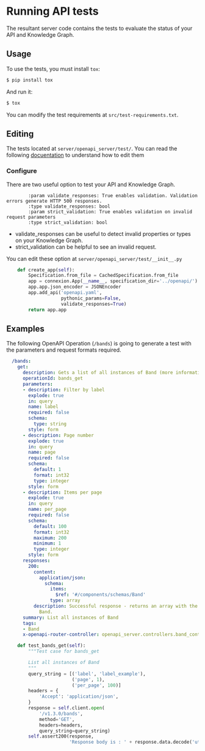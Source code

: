 # Running API tests

The resultant server code contains the tests to evaluate the status of your API and Knowledge Graph.

## Usage

To use the tests, you must install `tox`:

```bash
$ pip install tox
```

And run it:

```bash
$ tox 
```

You can modify the test requirements at `src/test-requirements.txt`.

## Editing

The tests located at `server/openapi_server/test/`. You can read the following [docuentation](https://nose.readthedocs.io/en/latest/testing.html) to understand how to edit them

### Configure


There are two useful option to test your API and Knowledge Graph.

```
        :param validate_responses: True enables validation. Validation errors generate HTTP 500 responses.
        :type validate_responses: bool
        :param strict_validation: True enables validation on invalid request parameters
        :type strict_validation: bool
```

- validate_responses can be useful to detect invalid properties or types on your Knowledge Graph.
- strict_validation can be helpful to see an invalid request.

You can edit these option at `server/openapi_server/test/__init__.py`

```python
    def create_app(self):
        Specification.from_file = CachedSpecification.from_file
        app = connexion.App(__name__, specification_dir='../openapi/')
        app.app.json_encoder = JSONEncoder
        app.add_api('openapi.yaml',
                    pythonic_params=False,
                    validate_responses=True)
        return app.app
```

## Examples

The following OpenAPI Operation (`/bands`) is going to generate a test with the parameters and request formats required.

```yaml
  /bands:
    get:
      description: Gets a list of all instances of Band (more information in http://dbpedia.org/ontology/Band)
      operationId: bands_get
      parameters:
      - description: Filter by label
        explode: true
        in: query
        name: label
        required: false
        schema:
          type: string
        style: form
      - description: Page number
        explode: true
        in: query
        name: page
        required: false
        schema:
          default: 1
          format: int32
          type: integer
        style: form
      - description: Items per page
        explode: true
        in: query
        name: per_page
        required: false
        schema:
          default: 100
          format: int32
          maximum: 200
          minimum: 1
          type: integer
        style: form
      responses:
        200:
          content:
            application/json:
              schema:
                items:
                  $ref: '#/components/schemas/Band'
                type: array
          description: Successful response - returns an array with the instances of
            Band.
      summary: List all instances of Band
      tags:
      - Band
      x-openapi-router-controller: openapi_server.controllers.band_controller
```


```python
    def test_bands_get(self):
        """Test case for bands_get

        List all instances of Band
        """
        query_string = [('label', 'label_example'),
                        ('page', 1),
                        ('per_page', 100)]
        headers = { 
            'Accept': 'application/json',
        }
        response = self.client.open(
            '/v1.3.0/bands',
            method='GET',
            headers=headers,
            query_string=query_string)
        self.assert200(response,
                       'Response body is : ' + response.data.decode('utf-8'))
```